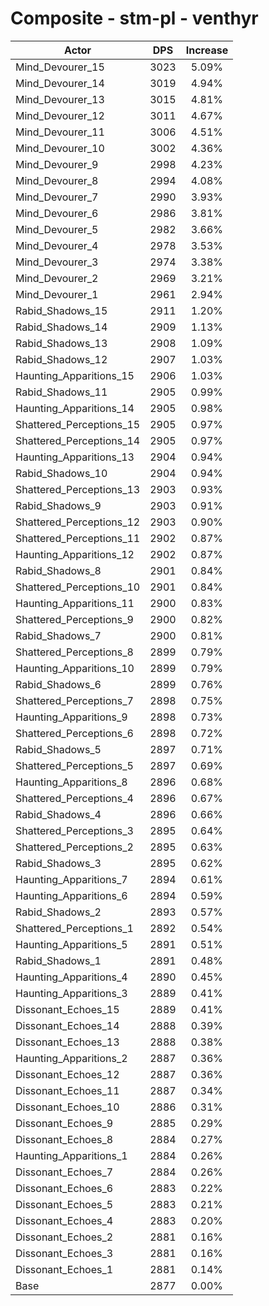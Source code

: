 # Composite - stm-pl - venthyr
| Actor | DPS | Increase |
|---|:---:|:---:|
|Mind_Devourer_15|3023|5.09%|
|Mind_Devourer_14|3019|4.94%|
|Mind_Devourer_13|3015|4.81%|
|Mind_Devourer_12|3011|4.67%|
|Mind_Devourer_11|3006|4.51%|
|Mind_Devourer_10|3002|4.36%|
|Mind_Devourer_9|2998|4.23%|
|Mind_Devourer_8|2994|4.08%|
|Mind_Devourer_7|2990|3.93%|
|Mind_Devourer_6|2986|3.81%|
|Mind_Devourer_5|2982|3.66%|
|Mind_Devourer_4|2978|3.53%|
|Mind_Devourer_3|2974|3.38%|
|Mind_Devourer_2|2969|3.21%|
|Mind_Devourer_1|2961|2.94%|
|Rabid_Shadows_15|2911|1.20%|
|Rabid_Shadows_14|2909|1.13%|
|Rabid_Shadows_13|2908|1.09%|
|Rabid_Shadows_12|2907|1.03%|
|Haunting_Apparitions_15|2906|1.03%|
|Rabid_Shadows_11|2905|0.99%|
|Haunting_Apparitions_14|2905|0.98%|
|Shattered_Perceptions_15|2905|0.97%|
|Shattered_Perceptions_14|2905|0.97%|
|Haunting_Apparitions_13|2904|0.94%|
|Rabid_Shadows_10|2904|0.94%|
|Shattered_Perceptions_13|2903|0.93%|
|Rabid_Shadows_9|2903|0.91%|
|Shattered_Perceptions_12|2903|0.90%|
|Shattered_Perceptions_11|2902|0.87%|
|Haunting_Apparitions_12|2902|0.87%|
|Rabid_Shadows_8|2901|0.84%|
|Shattered_Perceptions_10|2901|0.84%|
|Haunting_Apparitions_11|2900|0.83%|
|Shattered_Perceptions_9|2900|0.82%|
|Rabid_Shadows_7|2900|0.81%|
|Shattered_Perceptions_8|2899|0.79%|
|Haunting_Apparitions_10|2899|0.79%|
|Rabid_Shadows_6|2899|0.76%|
|Shattered_Perceptions_7|2898|0.75%|
|Haunting_Apparitions_9|2898|0.73%|
|Shattered_Perceptions_6|2898|0.72%|
|Rabid_Shadows_5|2897|0.71%|
|Shattered_Perceptions_5|2897|0.69%|
|Haunting_Apparitions_8|2896|0.68%|
|Shattered_Perceptions_4|2896|0.67%|
|Rabid_Shadows_4|2896|0.66%|
|Shattered_Perceptions_3|2895|0.64%|
|Shattered_Perceptions_2|2895|0.63%|
|Rabid_Shadows_3|2895|0.62%|
|Haunting_Apparitions_7|2894|0.61%|
|Haunting_Apparitions_6|2894|0.59%|
|Rabid_Shadows_2|2893|0.57%|
|Shattered_Perceptions_1|2892|0.54%|
|Haunting_Apparitions_5|2891|0.51%|
|Rabid_Shadows_1|2891|0.48%|
|Haunting_Apparitions_4|2890|0.45%|
|Haunting_Apparitions_3|2889|0.41%|
|Dissonant_Echoes_15|2889|0.41%|
|Dissonant_Echoes_14|2888|0.39%|
|Dissonant_Echoes_13|2888|0.38%|
|Haunting_Apparitions_2|2887|0.36%|
|Dissonant_Echoes_12|2887|0.36%|
|Dissonant_Echoes_11|2887|0.34%|
|Dissonant_Echoes_10|2886|0.31%|
|Dissonant_Echoes_9|2885|0.29%|
|Dissonant_Echoes_8|2884|0.27%|
|Haunting_Apparitions_1|2884|0.26%|
|Dissonant_Echoes_7|2884|0.26%|
|Dissonant_Echoes_6|2883|0.22%|
|Dissonant_Echoes_5|2883|0.21%|
|Dissonant_Echoes_4|2883|0.20%|
|Dissonant_Echoes_2|2881|0.16%|
|Dissonant_Echoes_3|2881|0.16%|
|Dissonant_Echoes_1|2881|0.14%|
|Base|2877|0.00%|
